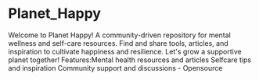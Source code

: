 # Planet_Happy
Welcome to Planet Happy! A community-driven repository for mental wellness and self-care resources. Find and share tools, articles, and inspiration to cultivate happiness and resilience. Let's grow a supportive planet together! Features:Mental health resources and articles Selfcare tips and inspiration Community support and discussions - Opensource
